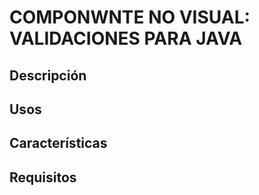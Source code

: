 # COMPONWNTE NO VISUAL: VALIDACIONES PARA JAVA
## Descripción
## Usos
## Características
## Requisitos
